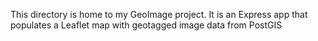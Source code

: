 This directory is home to my GeoImage project.
It is an Express app that populates a Leaflet map with geotagged image data from PostGIS
